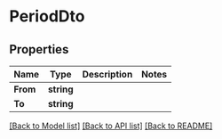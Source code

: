 # PeriodDto

## Properties
Name | Type | Description | Notes
------------ | ------------- | ------------- | -------------
**From** | **string** |  | 
**To** | **string** |  | 

[[Back to Model list]](../README.md#documentation-for-models) [[Back to API list]](../README.md#documentation-for-api-endpoints) [[Back to README]](../README.md)


